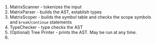 1. MatrixScanner - tokenizes the input
2. MatrixParser - builds the AST, establish types
3. MatrixScoper - builds the symbol table and checks the scope symbols and `break`/`continue` statements
4. TypeChecker - type checks the AST
5. (Optional) Tree Printer - prints the AST. May be run at any time.
6. 
